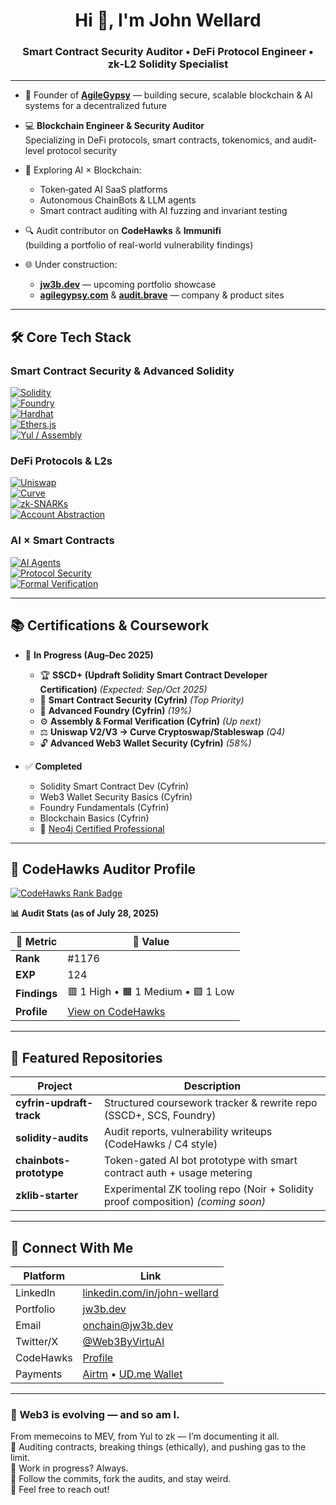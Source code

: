 <h1 align="center">Hi 👋, I'm John Wellard</h1>
<h3 align="center">Smart Contract Security Auditor • DeFi Protocol Engineer • zk‑L2 Solidity Specialist</h3>

---

- 🚀 Founder of <strong><a href="https://agilegypsy.com">AgileGypsy</a></strong> — building secure, scalable blockchain & AI systems for a decentralized future  
- 💻 <strong>Blockchain Engineer & Security Auditor</strong>  
  Specializing in DeFi protocols, smart contracts, tokenomics, and audit-level protocol security

- 🧠 Exploring AI × Blockchain:  
  - Token‑gated AI SaaS platforms  
  - Autonomous ChainBots & LLM agents  
  - Smart contract auditing with AI fuzzing and invariant testing

- 🔍 Audit contributor on <strong>CodeHawks</strong> & <strong>Immunifi</strong>  
  (building a portfolio of real-world vulnerability findings)

- 🌐 Under construction:  
  - <strong><a href="https://jw3b.dev">jw3b.dev</a></strong> — upcoming portfolio showcase  
  - <strong><a href="https://agilegypsy.com">agilegypsy.com</a></strong> & <strong><a href="https://agilegypsy.brave">audit.brave</a></strong> — company & product sites

---

## 🛠️ Core Tech Stack

### Smart Contract Security & Advanced Solidity
[![Solidity](https://img.shields.io/badge/Solidity-363636?style=flat-square&logo=solidity&logoColor=white)]()  
[![Foundry](https://img.shields.io/badge/Foundry-000000?style=flat-square&logo=foundry&logoColor=white)]()  
[![Hardhat](https://img.shields.io/badge/Hardhat-F3C702?style=flat-square&logo=hardhat&logoColor=black)]()  
[![Ethers.js](https://img.shields.io/badge/Ethers.js-5C6BC0?style=flat-square&logo=ethers-dot-js&logoColor=white)]()  
[![Yul / Assembly](https://img.shields.io/badge/Assembly-Yul-blueviolet?style=flat-square)]()

### DeFi Protocols & L2s
[![Uniswap](https://img.shields.io/badge/Uniswap-V2/V3-pink?style=flat-square&logo=uniswap)]()  
[![Curve](https://img.shields.io/badge/Curve-DeFi-blue?style=flat-square&logo=curve)]()  
[![zk-SNARKs](https://img.shields.io/badge/zk--SNARKs-purple?style=flat-square)]()  
[![Account Abstraction](https://img.shields.io/badge/Account_Abstraction-black?style=flat-square&logo=ethereum&logoColor=white)]()

### AI × Smart Contracts
[![AI Agents](https://img.shields.io/badge/AI_Agents-ff5c5c?style=flat-square&logo=openai&logoColor=white)]()  
[![Protocol Security](https://img.shields.io/badge/Security_Automation-red?style=flat-square)]()  
[![Formal Verification](https://img.shields.io/badge/Formal_Verification-blue?style=flat-square)]()

---

## 📚 Certifications & Coursework

- 🚀 <strong>In Progress (Aug–Dec 2025)</strong>  
  - 🏆 <strong>SSCD+ (Updraft Solidity Smart Contract Developer Certification)</strong> _(Expected: Sep/Oct 2025)_  
  - 🔐 <strong>Smart Contract Security (Cyfrin)</strong> _(Top Priority)_  
  - 🔧 <strong>Advanced Foundry (Cyfrin)</strong> *(19%)*  
  - ⚙️ <strong>Assembly & Formal Verification (Cyfrin)</strong> _(Up next)_  
  - ⚖️ <strong>Uniswap V2/V3 → Curve Cryptoswap/Stableswap</strong> _(Q4)_  
  - 🔓 <strong>Advanced Web3 Wallet Security (Cyfrin)</strong> *(58%)*

- ✅ <strong>Completed</strong>  
  - Solidity Smart Contract Dev (Cyfrin)  
  - Web3 Wallet Security Basics (Cyfrin)  
  - Foundry Fundamentals (Cyfrin)  
  - Blockchain Basics (Cyfrin)  
  - 🧠 <a href="https://graphacademy.neo4j.com/c/e235aec4-a1e6-4bab-ad1b-2777f199d60c/">Neo4j Certified Professional</a>

---

## 🦅 CodeHawks Auditor Profile

<a href="https://codehawks.cyfrin.io">
  <img src="https://img.shields.io/badge/CodeHawks-Rank%20%231176-blue?style=for-the-badge" alt="CodeHawks Rank Badge"/>
</a>

**📊 Audit Stats (as of July 28, 2025)**

| 🧠 Metric      | 🔎 Value                         |
|---------------|----------------------------------|
| **Rank**      | #1176                            |
| **EXP**       | 124                              |
| **Findings**  | 🟥 1 High • 🟧 1 Medium • 🟩 1 Low |
| **Profile**   | [View on CodeHawks](https://codehawks.cyfrin.io) |

---

## 💼 Featured Repositories

| Project | Description |
|--------|-------------|
| <strong>cyfrin-updraft-track</strong> | Structured coursework tracker & rewrite repo (SSCD+, SCS, Foundry) |
| <strong>solidity-audits</strong> | Audit reports, vulnerability writeups (CodeHawks / C4 style) |
| <strong>chainbots-prototype</strong> | Token-gated AI bot prototype with smart contract auth + usage metering |
| <strong>zklib-starter</strong> | Experimental ZK tooling repo (Noir + Solidity proof composition) *(coming soon)* |

---

## 📢 Connect With Me

| Platform | Link |
|----------|------|
| LinkedIn | [linkedin.com/in/john-wellard](https://www.linkedin.com/in/john-wellard/) |
| Portfolio | [jw3b.dev](https://jw3b.dev) |
| Email | onchain@jw3b.dev |
| Twitter/X | [@Web3ByVirtuAI](https://twitter.com/web3byvirtuAi) |
| CodeHawks | [Profile](https://codehawks.cyfrin.io) |
| Payments | [Airtm](https://airtm.me/agilegypsy_) • [UD.me Wallet](https://ud.me/jw3b.brave) |

---

### 🤖 Web3 is evolving — and so am I.

From memecoins to MEV, from Yul to zk — I’m documenting it all.  
🔐 Auditing contracts, breaking things (ethically), and pushing gas to the limit.  
🚧 Work in progress? Always.  
🧵 Follow the commits, fork the audits, and stay weird.  
📢 Feel free to reach out!
